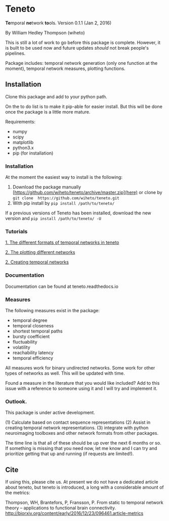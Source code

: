 # Teneto

**Te**mporal **ne**twork **to**ols. Version 0.1.1 (Jan 2, 2016)

By William Hedley Thompson (wiheto)

This is still a lot of work to go before this package is complete. However, it is built to be used now and future updates *should* not break people's pipelines.

Package includes: temporal network generation (only one function at the moment), temporal network measures, plotting functions.

## Installation

Clone this package and add to your python path.

On the to do list is to make it pip-able for easier install. But this will be done once the package is a little more mature.  

Requirements:

- numpy
- scipy
- matplotlib
- python3.x
- pip (for installation)

### Installation

At the moment the easiest way to install is the following:

1. Download the package manually [https://github.com/wiheto/teneto/archive/master.zip](here) or clone by `git clone  https://github.com/wiheto/teneto.git`
2. With pip install by `pip install /path/to/teneto/`

If a previous versions of Teneto has been installed, download the new version and  `pip install /path/to/teneto/ -U`

### Tutorials

[1. The different formats of temporal networks in teneto](https://github.com/wiheto/teneto/blob/master/examples/01_network_representations.ipynb)


[2. The plotting different networks](https://github.com/wiheto/teneto/blob/master/examples/02_plotting_temporalnetworks.ipynb)


[2. Creating temporal networks ](https://github.com/wiheto/teneto/blob/master/examples/03_creating_temporalnetworks.ipynb)

### Documentation

Documentation can be found at teneto.readthedocs.io


### Measures

The following measures exist in the package:

- temporal degree
- temporal closeness
- shortest temporal paths
- bursty coefficient
- fluctuability  
- volatility
- reachability latency
- temporal efficiency

All measures work for binary undirected networks. Some work for other types of networks as well. This will be updated with time.

Found a measure in the literature that you would like included? Add to this issue with a reference to someone using it and I will try and implement it.

### Outlook.

This package is under active development.

(1) Calculate based on contact sequence representations
(2) Assist in creating temporal network representations.
(3) integrate with python neuroimaging toolboxes and other network formats from other packages.

The time line is that all of these should be up over the next 6 months or so. If something is missing that you need now, let me know and I can try and prioritize getting that up and running (if requests are limited!).


## Cite

If using this, please cite us. At present we do not have a dedicated article about teneto, but teneto is introduced, a long with a considerable amount of the metrics:

Thompson, WH, Brantefors, P, Fransson, P. From static to temporal network theory – applications to functional brain connectivity. http://biorxiv.org/content/early/2016/12/23/096461.article-metrics

